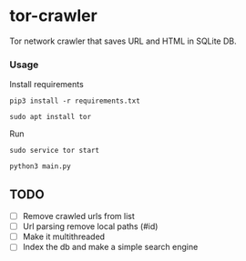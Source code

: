 # tor-crawler

Tor network crawler that saves URL and HTML in SQLite DB.




### Usage
Install requirements

`pip3 install -r requirements.txt`

`sudo apt install tor`

Run

`sudo service tor start`

`python3 main.py `

## TODO
	
 - [ ] Remove crawled urls from list
 - [ ] Url parsing remove local paths (#id)
 - [ ] Make it multithreaded
 - [ ] Index the db and make a simple search engine
